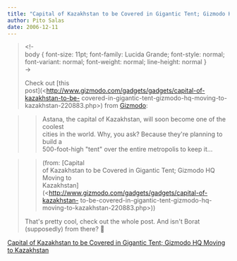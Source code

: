 ```yaml
---
title: "Capital of Kazakhstan to be Covered in Gigantic Tent; Gizmodo HQ Moving to Kazakhstan"
author: Pito Salas
date: 2006-12-11
---
```



>
> <!-  
>  body { font-size: 11pt; font-family: Lucida Grande; font-style: normal;
> font-variant: normal; font-weight: normal; line-height: normal }  
>  ->
>
> Check out [this  
>  post](<http://www.gizmodo.com/gadgets/gadgets/capital-of-kazakhstan-to-be-
> covered-in-gigantic-tent-gizmodo-hq-moving-to-kazakhstan-220883.php>) from
> [Gizmodo](<http://www.gizmodo.com>):
>

>> Astana, the capital of Kazakhstan, will soon become one of the coolest  
>  cities in the world. Why, you ask? Because they're planning to build a  
>  500-foot-high "tent" over the entire metropolis to keep it…
>>

>> (from: [Capital  
>  of Kazakhstan to be Covered in Gigantic Tent; Gizmodo HQ Moving to  
>  Kazakhstan](<http://www.gizmodo.com/gadgets/gadgets/capital-of-kazakhstan-
> to-be-covered-in-gigantic-tent-gizmodo-hq-moving-to-kazakhstan-220883.php>))
>
> That's pretty cool, check out the whole post. And isn't Borat  
>  (supposedly) from there? 🙂


[Capital of Kazakhstan to be Covered in Gigantic Tent; Gizmodo HQ Moving to Kazakhstan](None)
